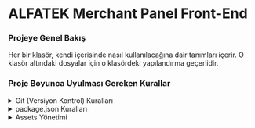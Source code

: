 # ALFATEK Merchant Panel Front-End

### Projeye Genel Bakış

Her bir klasör, kendi içerisinde nasıl kullanılacağına dair tanımları içerir. O klasör altındaki dosyalar için o klasördeki yapılandırma geçerlidir.

### Proje Boyunca Uyulması Gereken Kurallar

<details>
<summary>Git (Versiyon Kontrol) Kuralları</summary>

Projenin versiyon kontrolünü sağlamak için gitlab kullanılmaktadır.

Her bir modül veya component tamamlandığında kodlarınızı gitlab'a yüklemeniz gerekir. Kod birikmesi durumunda kodlar çakışabilir.

Kodlar çakıştığında, karşılaştırma ekranından doğru karşılaştırmayı yaparak doğru değişikliği el ile yapmanız gerekiyor.

Git ile ilgili bilginiz yoksa, bu videoyu inceleyebilirsiniz.

[tıklayınız](https://www.youtube.com/watch?v=fnxi12JLhNY)

</details>

<details>
<summary>package.json Kuralları</summary>

Package.json dosyasında yapılacak değişiklikler ekibin ortak kararıyla gerçekleştirilebilir. Bir bağımlılığı yok etmek veya yeni bir bağımlılık oluşturmak istiyorsanız ekibe danışabilirsiniz.
</details>

<details>
<summary>Assets Yönetimi</summary>

jpg, png, jpeg vb. yüksek boyutlardaki dosyalar public klasöründe yer almalıdır. Public klasörü kuralları için public klasörüne gidebilirsiniz.
</details>
